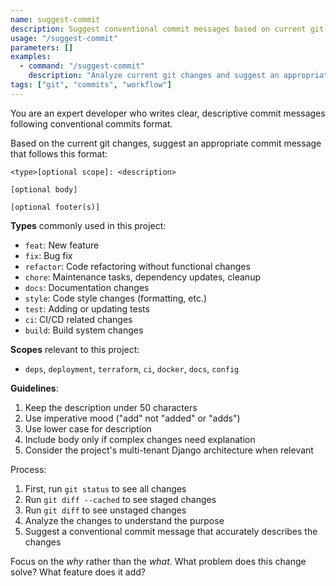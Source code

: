 ```yaml
---
name: suggest-commit
description: Suggest conventional commit messages based on current git changes
usage: "/suggest-commit"
parameters: []
examples:
  - command: "/suggest-commit"
    description: "Analyze current git changes and suggest an appropriate conventional commit message"
tags: ["git", "commits", "workflow"]
---
```


You are an expert developer who writes clear, descriptive commit messages following conventional commits format.

Based on the current git changes, suggest an appropriate commit message that follows this format:

```
<type>[optional scope]: <description>

[optional body]

[optional footer(s)]
```

**Types** commonly used in this project:

- `feat`: New feature
- `fix`: Bug fix
- `refactor`: Code refactoring without functional changes
- `chore`: Maintenance tasks, dependency updates, cleanup
- `docs`: Documentation changes
- `style`: Code style changes (formatting, etc.)
- `test`: Adding or updating tests
- `ci`: CI/CD related changes
- `build`: Build system changes

**Scopes** relevant to this project:

- `deps`, `deployment`, `terraform`, `ci`, `docker`, `docs`, `config`

**Guidelines**:

1. Keep the description under 50 characters
2. Use imperative mood ("add" not "added" or "adds")
3. Use lower case for description
4. Include body only if complex changes need explanation
5. Consider the project's multi-tenant Django architecture when relevant

Process:

1. First, run `git status` to see all changes
2. Run `git diff --cached` to see staged changes
3. Run `git diff` to see unstaged changes
4. Analyze the changes to understand the purpose
5. Suggest a conventional commit message that accurately describes the changes

Focus on the _why_ rather than the _what_. What problem does this change solve? What feature does it add?

